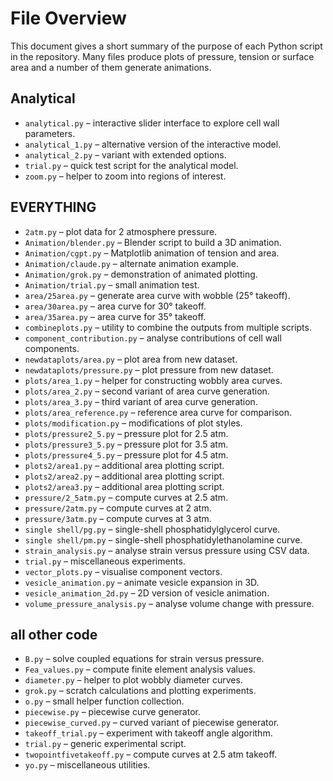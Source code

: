 # File Overview

This document gives a short summary of the purpose of each Python script in the repository.  Many files produce plots of pressure, tension or surface area and a number of them generate animations.

## Analytical
- `analytical.py` – interactive slider interface to explore cell wall parameters.
- `analytical_1.py` – alternative version of the interactive model.
- `analytical_2.py` – variant with extended options.
- `trial.py` – quick test script for the analytical model.
- `zoom.py` – helper to zoom into regions of interest.

## EVERYTHING
- `2atm.py` – plot data for 2 atmosphere pressure.
- `Animation/blender.py` – Blender script to build a 3D animation.
- `Animation/cgpt.py` – Matplotlib animation of tension and area.
- `Animation/claude.py` – alternate animation example.
- `Animation/grok.py` – demonstration of animated plotting.
- `Animation/trial.py` – small animation test.
- `area/25area.py` – generate area curve with wobble (25° takeoff).
- `area/30area.py` – area curve for 30° takeoff.
- `area/35area.py` – area curve for 35° takeoff.
- `combineplots.py` – utility to combine the outputs from multiple scripts.
- `component_contribution.py` – analyse contributions of cell wall components.
- `newdataplots/area.py` – plot area from new dataset.
- `newdataplots/pressure.py` – plot pressure from new dataset.
- `plots/area_1.py` – helper for constructing wobbly area curves.
- `plots/area_2.py` – second variant of area curve generation.
- `plots/area_3.py` – third variant of area curve generation.
- `plots/area_reference.py` – reference area curve for comparison.
- `plots/modification.py` – modifications of plot styles.
- `plots/pressure2_5.py` – pressure plot for 2.5 atm.
- `plots/pressure3_5.py` – pressure plot for 3.5 atm.
- `plots/pressure4_5.py` – pressure plot for 4.5 atm.
- `plots2/area1.py` – additional area plotting script.
- `plots2/area2.py` – additional area plotting script.
- `plots2/area3.py` – additional area plotting script.
- `pressure/2_5atm.py` – compute curves at 2.5 atm.
- `pressure/2atm.py` – compute curves at 2 atm.
- `pressure/3atm.py` – compute curves at 3 atm.
- `single shell/pg.py` – single-shell phosphatidylglycerol curve.
- `single shell/pm.py` – single-shell phosphatidylethanolamine curve.
- `strain_analysis.py` – analyse strain versus pressure using CSV data.
- `trial.py` – miscellaneous experiments.
- `vector_plots.py` – visualise component vectors.
- `vesicle_animation.py` – animate vesicle expansion in 3D.
- `vesicle_animation_2d.py` – 2D version of vesicle animation.
- `volume_pressure_analysis.py` – analyse volume change with pressure.

## all other code
- `B.py` – solve coupled equations for strain versus pressure.
- `Fea_values.py` – compute finite element analysis values.
- `diameter.py` – helper to plot wobbly diameter curves.
- `grok.py` – scratch calculations and plotting experiments.
- `o.py` – small helper function collection.
- `piecewise.py` – piecewise curve generator.
- `piecewise_curved.py` – curved variant of piecewise generator.
- `takeoff_trial.py` – experiment with takeoff angle algorithm.
- `trial.py` – generic experimental script.
- `twopointfivetakeoff.py` – compute curves at 2.5 atm takeoff.
- `yo.py` – miscellaneous utilities.
